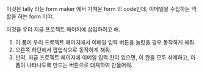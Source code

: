 이것은 tally 라는 form maker 에서 가져온 form 의 code인데,
이메일을 수집하는 역할을 하는 form 이야.

이것을 우리 지금 프로젝트 페이지에 삽입하려고 해.

1. 이 폼이 우리 프로젝트 페이지에서 이메일 입력 버튼을 눌렀을 경우 동작하게 해줘.
2. 오른쪽 하단에서 팝업식으로 동작하게 해줘.
3. 만약, 지금 프로젝트 페이지에 이메일 입력 칸이 있으면, 이 칸을 모두 삭제하고, 이 폼이 나타나도록 만드는 버튼으로 대체하여 만들어줘.